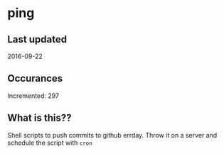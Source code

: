 # ping

## Last updated
2016-09-22

## Occurances
Incremented: 297

## What is this?? 
Shell scripts to push commits to github errday. Throw it on a server and schedule the script with `cron`
